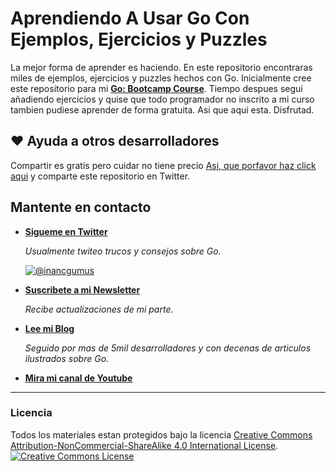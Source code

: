 # Aprendiendo A Usar Go Con Ejemplos, Ejercicios y Puzzles

La mejor forma de aprender es haciendo. En este repositorio encontraras miles de ejemplos, ejercicios y puzzles hechos con Go. Inicialmente cree este repositorio para mi **[Go: Bootcamp Course](https://udemy.com/course/learn-go-the-complete-bootcamp-course-golang/?referralCode=5CE6EB34E2B1EF4A7D37)**. Tiempo despues segui añadiendo ejercicios y quise que todo programador no inscrito a mi curso tambien pudiese aprender de forma gratuita. Asi que aqui esta. Disfrutad.

## ❤️ Ayuda a otros desarrolladores

Compartir es gratis pero cuidar no tiene precio [Asi, que porfavor haz click aqui](https://twitter.com/intent/tweet?text=I%27m%20learning%20%23golang%20with%201000%2B%20hand-crafted%20examples%2C%20exercises%2C%20and%20quizzes.&url=https://github.com/inancgumus/learngo&via=inancgumus) y comparte este repositorio en Twitter.

## Mantente en contacto

* **[Sigueme en Twitter](https://twitter.com/inancgumus)**

  _Usualmente twiteo trucos y consejos sobre Go._

  [![@inancgumus](https://img.shields.io/twitter/follow/inancgumus.svg?style=social&label=@inancgumus)](https://twitter.com/inancgumus)

* **[Suscribete a mi Newsletter](https://eepurl.com/c4DMNX)**

  _Recibe actualizaciones de mi parte._

* **[Lee mi Blog](https://blog.learngoprogramming.com)**

  _Seguido por mas de 5mil desarrolladores y con decenas de articulos ilustrados sobre Go._

* **[Mira mi canal de Youtube](https://www.youtube.com/channel/UCYxepZhtnFIVRh8t5H_QAdg?view_as=subscriber)**

---

### Licencia

Todos los materiales estan protegidos bajo la licencia <a rel="license" href="https://creativecommons.org/licenses/by-nc-sa/4.0/">Creative Commons Attribution-NonCommercial-ShareAlike 4.0 International License</a>.<br/>
<a rel="license" href="https://creativecommons.org/licenses/by-nc-sa/4.0/"><img alt="Creative Commons License" style="border-width:0" src="https://i.creativecommons.org/l/by-nc-sa/4.0/88x31.png"/></a>

